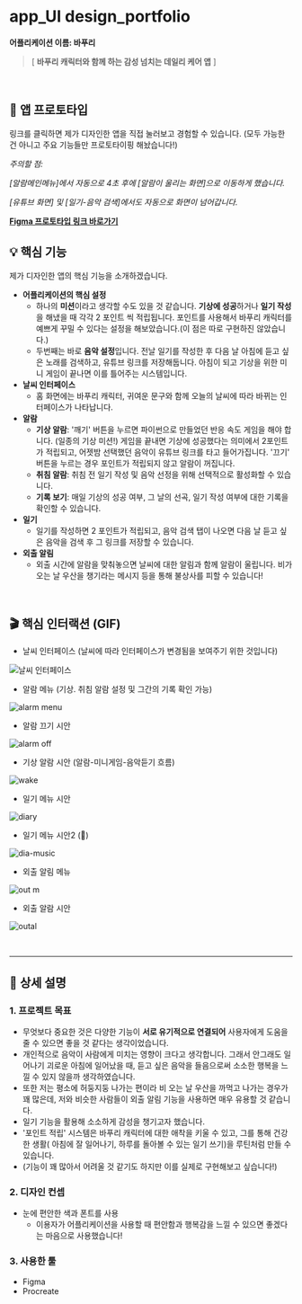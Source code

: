 # app_UI design_portfolio
**어플리케이션 이름: 바푸리**

> [ **바푸리 캐릭터와 함께 하는 감성 넘치는 데일리 케어 앱** ]

<br>

## 📲 앱 프로토타입

링크를 클릭하면 제가 디자인한 앱을 직접 눌러보고 경험할 수 있습니다. (모두 가능한 건 아니고 주요 기능들만 프로토타이핑 해놨습니다!)

*주의할 점:*

*[알람메인메뉴]에서 자동으로 4초 후에 [알람이 울리는 화면]으로 이동하게 했습니다.*

*[유튜브 화면] 및 [일기-음악 검색]에서도 자동으로 화면이 넘어갑니다.*

**[Figma 프로토타입 링크 바로가기](https://www.figma.com/proto/KPxWMlNgh6AkNciOc1YeFi/%EC%95%B1-%EB%94%94%EC%9E%90%EC%9D%B8?page-id=0%3A1&node-id=84-2127&viewport=71%2C915%2C0.29&t=9yVymBgxWuDPM6yF-1&scaling=scale-down&content-scaling=fixed&starting-point-node-id=34%3A5&show-proto-sidebar=1)** <br>

## 💡 핵심 기능

제가 디자인한 앱의 핵심 기능을 소개하겠습니다.
- **어플리케이션의 핵심 설정**
  - 하나의 **미션**이라고 생각할 수도 있을 것 같습니다. **기상에 성공**하거나 **일기 작성**을 해냈을 때 각각 2 포인트 씩 적립됩니다. 포인트를 사용해서 바푸리 캐릭터를 예쁘게 꾸밀 수 있다는 설정을 해보았습니다.(이 점은 따로 구현하진 않았습니다.)
  - 두번째는 바로 **음악 설정**입니다. 전날 일기를 작성한 후 다음 날 아침에 듣고 싶은 노래를 검색하고, 유튜브 링크를 저장해둡니다. 아침이 되고 기상을 위한 미니 게임이 끝나면 이를 틀어주는 시스템입니다.
- **날씨 인터페이스**
  - 홈 화면에는 바푸리 캐릭터, 귀여운 문구와 함께 오늘의 날씨에 따라 바뀌는 인터페이스가 나타납니다.
- **알람**
  - **기상 알람**: '깨기' 버튼을 누르면 파이썬으로 만들었던 반응 속도 게임을 해야 합니다. (일종의 기상 미션!) 게임을 끝내면 기상에 성공했다는 의미에서 2포인트가 적립되고, 어젯밤 선택했던 음악이 유튜브 링크를 타고 들어가집니다. '끄기' 버튼을 누르는 경우 포인트가 적립되지 않고 알람이 꺼집니다.
  - **취침 알람**: 취침 전 일기 작성 및 음악 선정을 위해 선택적으로 활성화할 수 있습니다.
  - **기록 보기**: 매일 기상의 성공 여부, 그 날의 선곡, 일기 작성 여부에 대한 기록을 확인할 수 있습니다.
- **일기**
  - 일기를 작성하면 2 포인트가 적립되고, 음악 검색 탭이 나오면 다음 날 듣고 싶은 음악을 검색 후 그 링크를 저장할 수 있습니다.
- **외출 알림**
  - 외출 시간에 알람을 맞춰놓으면 날씨에 대한 알림과 함께 알람이 울립니다. 비가 오는 날 우산을 챙기라는 메시지 등을 통해 불상사를 피할 수 있습니다!


<br>

## 🎬 핵심 인터랙션 (GIF)

* 날씨 인터페이스 (날씨에 따라 인터페이스가 변경됨을 보여주기 위한 것입니다)

![날씨 인터페이스](https://github.com/user-attachments/assets/39db3091-015d-4010-bb67-1a2f16544fd5)

* 알람 메뉴 (기상. 취침 알람 설정 및 그간의 기록 확인 가능)

![alarm menu](https://github.com/user-attachments/assets/c4b9d5a9-be3e-4684-94e7-708d688b34a2)

* 알람 끄기 시안

![alarm off](https://github.com/user-attachments/assets/11ca811f-8859-4606-ae2d-8509ed670390)

* 기상 알람 시안 (알람-미니게임-음악듣기 흐름) 

![wake](https://github.com/user-attachments/assets/c90c54a8-82e4-49a2-a2f8-9aadd9b9ac45)

* 일기 메뉴 시안

![diary](https://github.com/user-attachments/assets/a220bd19-4244-4a89-bba1-297eaad0a446)

* 일기 메뉴 시안2 (🎵)

![dia-music](https://github.com/user-attachments/assets/dd377027-d10a-4553-9703-13797077dcb6)

* 외출 알림 메뉴

![out m](https://github.com/user-attachments/assets/d5e54fe8-bbe1-43e4-8615-5fc5aee32c1b)

* 외출 알람 시안

![outal](https://github.com/user-attachments/assets/c38dea85-af9f-4c21-9016-7d20d3d9c77b)


<br>

---

## 📖 상세 설명

### 1. 프로젝트 목표

* 무엇보다 중요한 것은 다양한 기능이 **서로 유기적으로 연결되어** 사용자에게 도움을 줄 수 있으면 좋을 것 같다는 생각이었습니다.
* 개인적으로 음악이 사람에게 미치는 영향이 크다고 생각합니다. 그래서 안그래도 일어나기 괴로운 아침에 일어났을 때, 듣고 싶은 음악을 들음으로써 소소한 행복을 느낄 수 있지 않을까 생각하였습니다.
* 또한 저는 평소에 허둥지둥 나가는 편이라 비 오는 날 우산을 까먹고 나가는 경우가 꽤 많은데, 저와 비슷한 사람들이 외출 알림 기능을 사용하면 매우 유용할 것 같습니다.
* 일기 기능을 활용해 소소하게 감성을 챙기고자 했습니다.
* '포인트 적립' 시스템은 바푸리 캐릭터에 대한 애착을 키울 수 있고, 그를 통해 건강한 생활( 아침에 잘 일어나기, 하루를 돌아볼 수 있는 일기 쓰기)을 루틴처럼 만들 수 있습니다.
* (기능이 꽤 많아서 어려울 것 같기도 하지만 이를 실제로 구현해보고 싶습니다!)

### 2. 디자인 컨셉

* 눈에 편안한 색과 폰트를 사용
  - 이용자가 어플리케이션을 사용할 때 편안함과 행복감을 느낄 수 있으면 좋겠다는 마음으로 사용했습니다!

### 3. 사용한 툴

* Figma
* Procreate
